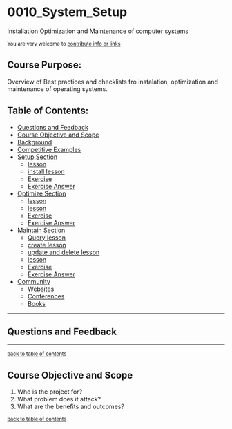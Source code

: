 # 0010_System_Setup
Installation Optimization and Maintenance of computer systems  
  
<sup>You are very welcome to [contribute info or links](https://github.com/charlesfinney/colearning_roadmap/issues/new)</sup>

## Course Purpose: 
Overview of Best practices and checklists fro instalation, optimization and maintenance of operating systems. 

## Table of Contents: 
*    [Questions and Feedback](#questions-and-feedback)  
*    [Course Objective and Scope](#project-objective-and-scope)  
*    [Background](#background)  
*    [Competitive Examples](#compatitive-examples)  
*    [Setup Section](#project-section)  
     *    [lesson](#lesson)  
     *    [install lesson](#lesson)  
     *    [Exercise](#exercise)  
     *    [Exercise Answer](#exercise-answer) 
*    [Optimize Section](#project-section)  
     *    [lesson](#lesson)  
     *    [lesson](#lesson)  
     *    [Exercise](#exercise)  
     *    [Exercise Answer](#exercise-answer) 
*    [Maintain Section](#project-section)  
     *    [Query lesson](#query-lesson)  
     *    [create lesson](#create-lesson) 
     *    [update and delete lesson](#update-and-delete-lesson)  
     *    [lesson](#lesson)
     *    [Exercise](#exercise)  
     *    [Exercise Answer](#exercise-answer) 
*    [Community](#community)
     *    [Websites](#websites) 
     *    [Conferences](#conferences) 
     *    [Books](#books)  
***
   
## Questions and Feedback

***
<sup>[back to table of contents](#table-of-contents)</sup>

## Course Objective and Scope
1. Who is the project for?
1. What problem does it attack?
1. What are the benefits and outcomes?

<sup>[back to table of contents](#table-of-contents)</sup>
